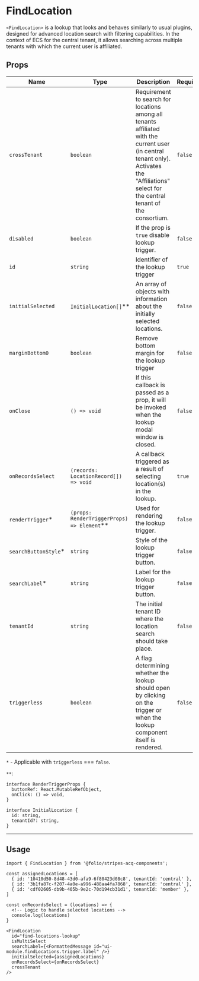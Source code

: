 # FindLocation

`<FindLocation>` is a lookup that looks and behaves similarly to usual plugins, designed for advanced location search with filtering capabilities. In the context of ECS for the central tenant, it allows searching across multiple tenants with which the current user is affiliated.

## Props

Name | Type | Description | Required | Default
--- | --- | --- | --- | ---
`crossTenant` | `boolean` | Requirement to search for locations among all tenants affiliated with the current user (in central tenant only). Activates the "Affiliations" select for the central tenant of the consortium. | `false` | `false`
`disabled` | `boolean` | If the prop is `true` disable lookup trigger. | `false` | `false`
`id` | `string` | Identifier of the lookup trigger | `true` | -
`initialSelected` | `InitialLocation[]`** | An array of objects with information about the initially selected locations. | `false` | `[]`
`marginBottom0` | `boolean` | Remove bottom margin for the lookup trigger | `false` | `false`
`onClose` | `() => void` | If this callback is passed as a prop, it will be invoked when the lookup modal window is closed. | `false` | -
`onRecordsSelect` | `(records: LocationRecord[]) => void` | A callback triggered as a result of selecting location(s) in the lookup. | `true` | -
`renderTrigger`* | `(props: RenderTriggerProps) => Element`** | Used for rendering the lookup trigger. | `false` | -
`searchButtonStyle`* | `string` | Style of the lookup trigger button. | `false` | -
`searchLabel`* | `string` | Label for the lookup trigger button. | `false` | -
`tenantId` | `string` | The initial tenant ID where the location search should take place. | `false` | -
`triggerless` | `boolean` | A flag determining whether the lookup should open by clicking on the trigger or when the lookup component itself is rendered. | `false` | `false`

`*` - Applicable with `triggerless` === `false`.

`**`:
```
interface RenderTriggerProps {
  buttonRef: React.MutableRefObject,
  onClick: () => void,
}

interface InitialLocation {
  id: string,
  tenantId?: string,
}
```
___

## Usage

```
import { FindLocation } from '@folio/stripes-acq-components';

const assignedLocations = [
  { id: '10410d50-8d48-43d0-afa9-6f80423d08c8', tenantId: 'central' },
  { id: '3b1fa87c-f207-4a0e-a996-488aa4fa7868', tenantId: 'central' },
  { id: 'cdf02605-db9b-405b-9e2c-70d194cb31d1', tenantId: 'member' },
]

const onRecordsSelect = (locations) => {
  <!-- Logic to handle selected locations -->
  console.log(locations)
}

<FindLocation
  id="find-locations-lookup"
  isMultiSelect
  searchLabel={<FormattedMessage id="ui-module.findLocations.trigger.label" />}
  initialSelected={assignedLocations}
  onRecordsSelect={onRecordsSelect}
  crossTenant
/>
```